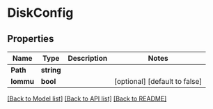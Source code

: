 # DiskConfig

## Properties

Name | Type | Description | Notes
------------ | ------------- | ------------- | -------------
**Path** | **string** |  | 
**Iommu** | **bool** |  | [optional] [default to false]

[[Back to Model list]](../README.md#documentation-for-models) [[Back to API list]](../README.md#documentation-for-api-endpoints) [[Back to README]](../README.md)


